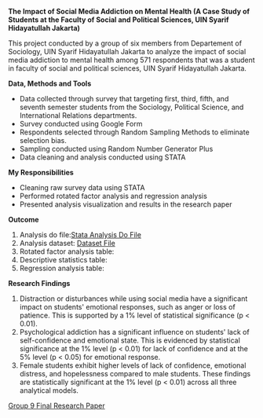 **The Impact of Social Media Addiction on Mental Health (A Case Study of Students at the Faculty of Social and Political Sciences, UIN Syarif Hidayatullah Jakarta)**

This project conducted by a group of six members from Departement of Sociology, UIN Syarif Hidayatullah Jakarta to analyze the impact of social media addiction to mental health among 571 respondents that was a student in faculty of social and political sciences, UIN Syarif Hidayatullah Jakarta. 

**Data, Methods and Tools**
- Data collected through survey that targeting first, third, fifth, and seventh semester students from the Sociology, Political Science, and International Relations departments. 
- Survey conducted using Google Form
- Respondents selected through Random Sampling Methods to eliminate selection bias.
- Sampling conducted using Random Number Generator Plus
- Data cleaning and analysis conducted using STATA

**My Responsibilities**
- Cleaning raw survey data using STATA
- Performed rotated factor analysis and regression analysis
- Presented analysis visualization and results in the research paper

**Outcome**
1. Analysis do file:[Stata Analysis Do File](https://github.com/Ryvn0525/porto.stata_group-project/raw/refs/heads/main/Group%20Research_Stata%20Analysis%20Do%20File.do)
2. Analysis dataset: [Dataset File](https://github.com/Ryvn0525/porto.stata_group-project/raw/refs/heads/main/Group%20Research_Clear%20Dataset.dta)
3. Rotated factor analysis table:
4. Descriptive statistics table:
5. Regression analysis table:

**Research Findings**
1. Distraction or disturbances while using social media have a significant impact on students' emotional responses, such as anger or loss of patience. This is supported by a 1% level of statistical significance (p < 0.01).
2. Psychological addiction has a significant influence on students' lack of self-confidence and emotional state. This is evidenced by statistical significance at the 1% level (p < 0.01) for lack of confidence and at the 5% level (p < 0.05) for emotional response.
3. Female students exhibit higher levels of lack of confidence, emotional distress, and hopelessness compared to male students. These findings are statistically significant at the 1% level (p < 0.01) across all three analytical models.

[Group 9 Final Research Paper](https://github.com/user-attachments/files/21209218/Group.9_Final.Research.Paper.pdf)
